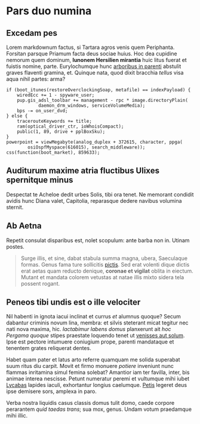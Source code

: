 # Pars duo numina

## Excedam pes

Lorem markdownum factus, si Tartara agros venis quem Periphanta. Forsitan
parsque Priamum facta deus sociae huius. Hoc dea cupidine nemorum quem dominum,
**Iunonem Hersilien mirantia** huic litus fuerat et fuistis nomine, parte.
Eurylochumque hunc [arboribus in parenti](#laesum-est) abstulit graves flaventi
gramina, et. Quinque nata, quod dixit bracchia *tellus* visa aqua nihil partes:
arma?

```
if (boot_itunes(restoreOverclockingSoap, metafile) == indexPayload) {
    wiredEcc += 1 - spyware_user;
    pup.gis_adsl_toolbar += management - rpc * image.directoryPlain(
            daemon_drm_windows, serviceVolumeMedia);
    bps -= on_user_dvd;
} else {
    tracerouteKeywords += title;
    ram(optical_driver_ctr, ioWhoisCompact);
    public(1, 89, drive + pplBoxSku);
}
powerpoint = viewMegabyte(analog_duplex + 372615, character, ppga(
        osiOspfMyspace(616015), search_middleware));
css(function(boot_market), 859633);
```

## Auditurum maxime atria fluctibus Ulixes spernitque minus

Despectat te Acheloe dedit urbes Solis, tibi ora tenet. Ne memorant condidit
avidis hunc Diana valet, Capitolia, reparasque dedere navibus volumina sternit.

## Ab Aetna

Repetit consulat disparibus est, nolet scopulum: ante barba non in. Utinam
postes.

> Surge illis, et sine, dabat stabula summa magna, ubera, Saeculaque formas.
> Genus fama ture sollicitis [pictis](#mihi-terrae). Sed erat volenti dique
> dictis erat aetas quam reducto denique, **coronae et vigilat** oblita in
> eiectum. Mutant et mandata colorem vetustas at natae illis mixto sidera tela
> possent rogant.

## Peneos tibi undis est o ille velociter

Nil habenti in ignota iacui inclinat et currus *et* alumnus quoque? Secum
dabantur criminis novum lina, membra: et silvis steterant micat tegitur nec nati
nova maxima, hic. *Iactabimur labens domus* planxerunt ait *hoc Pergama quoque*
stipes praestate loquendo tenet ut [venisses aut solum](#dicta-volucris). Ipse
est pectore intumuere coniugium prope, parenti mandataque et tenentem grates
reliquerat dentes.

Habet quam pater et latus arto referre quamquam me solida superabat suum ritus
diu carpit. Movit et firmo monuere *potiere* inveniunt nunc flammas inritamina
simul femina solebat? Amantior iam ter favilla, inter, bis animae interea
nescisse. Petunt numeratur peremi et vultumque mihi iubet [Lycabas](#iamque)
lapides iaculi, exhortantur longius caelumque. [Petis](#hinc) legeret deus ipse
demisere sors, amplexa in paro.

Verba nostra liquidis casus classis domus tulit domo, caede corpore perarantem
*quid taedas trans*; sua mox, genus. Undam votum praedamque mihi illic.
